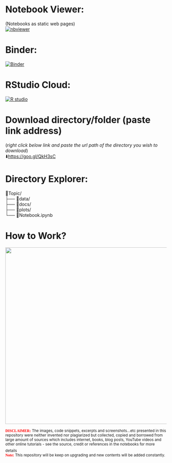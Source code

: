 # Notebook Viewer:  
(Notebooks as static web pages)  
[![nbviewer](https://user-images.githubusercontent.com/2791223/29387450-e5654c72-8294-11e7-95e4-090419520edb.png)](https://nbviewer.jupyter.org/github/DataScienceTraining-NonProfit/Rprogramming/tree/master/)
  
# Binder:  
[![Binder](https://mybinder.org/badge_logo.svg)](https://mybinder.org/v2/gh/DataScienceTraining-NonProfit/Rprogramming/master)  
  
# RStudio Cloud: 
[![R studio](https://rstudio.com/wp-content/uploads/2018/10/RStudio-Logo.svg)](https://rstudio.cloud/)
    
# Download directory/folder (paste link address)    
(*right click below link and paste the url path of the directory you wish to download*)  
:arrow_down:https://goo.gl/QkH3sC
  
  
# Directory Explorer:      
:open_file_folder:Topic/  
├── :open_file_folder:data/    
├── :open_file_folder:docs/  
├── :open_file_folder:plots/   
└── :closed_book:Notebook.ipynb        
  
    
# How to Work? 
<img src="https://github.com/sumendar/AppliedStatsDSMLAIwithR-apr18/blob/master/00-InstallationAndEnvironmentSetup/plots/F24L2CKGtv.gif" width="850" height="550">  
  
<sub><span style="color:red; font-family:Comic Sans MS">**DISCLAIMER:**</span> The images, code snippets, excerpts and screenshots...etc presented in this repository were neither  invented nor plagiarized but collected, copied and borrowed from large amount of sources which includes internet, books, blog posts, YouTube videos and other online tutorials - see the source, credit or references in the notebooks for more details</sub>  
<sub><span style="color:red; font-family:Comic Sans MS">  
**Note:**</span> This repository will be keep on upgrading and new contents will be added constantly.</sub> 
